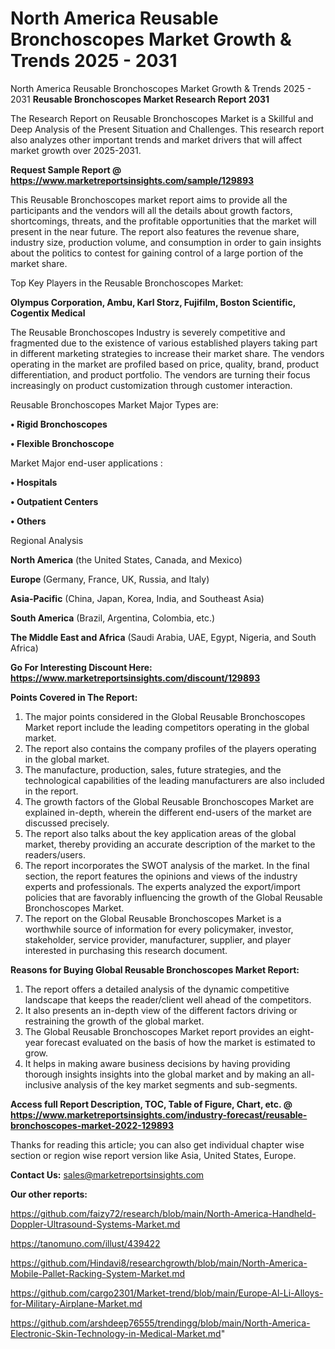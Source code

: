 # North America Reusable Bronchoscopes Market Growth & Trends 2025 - 2031
North America Reusable Bronchoscopes Market Growth & Trends 2025 - 2031
<strong>Reusable Bronchoscopes Market Research Report 2031</strong>

The Research Report on Reusable Bronchoscopes Market is a Skillful and Deep Analysis of the Present Situation and Challenges. This research report also analyzes other important trends and market drivers that will affect market growth over 2025-2031.

<strong>Request Sample Report @ <a href=https://www.marketreportsinsights.com/sample/129893>https://www.marketreportsinsights.com/sample/129893</a></strong>

This Reusable Bronchoscopes market report aims to provide all the participants and the vendors will all the details about growth factors, shortcomings, threats, and the profitable opportunities that the market will present in the near future. The report also features the revenue share, industry size, production volume, and consumption in order to gain insights about the politics to contest for gaining control of a large portion of the market share.

Top Key Players in the Reusable Bronchoscopes Market:

<strong>Olympus Corporation, Ambu, Karl Storz, Fujifilm, Boston Scientific, Cogentix Medical</strong>

The Reusable Bronchoscopes Industry is severely competitive and fragmented due to the existence of various established players taking part in different marketing strategies to increase their market share. The vendors operating in the market are profiled based on price, quality, brand, product differentiation, and product portfolio. The vendors are turning their focus increasingly on product customization through customer interaction.

Reusable Bronchoscopes Market Major Types are:

<strong>• Rigid Bronchoscopes

• Flexible Bronchoscope</strong>

Market Major end-user applications :

<strong>• Hospitals

• Outpatient Centers

• Others</strong>

Regional Analysis

</u><strong><b>North America</b></strong> (the United States, Canada, and Mexico)

<strong><b>Europe </b></strong>(Germany, France, UK, Russia, and Italy)

<strong><b>Asia-Pacific</b></strong> (China, Japan, Korea, India, and Southeast Asia)

<strong><b>South America</b></strong> (Brazil, Argentina, Colombia, etc.)

<strong><b>The Middle East and Africa</b></strong> (Saudi Arabia, UAE, Egypt, Nigeria, and South Africa)

<strong>Go For Interesting Discount Here: <a href=https://www.marketreportsinsights.com/discount/129893>https://www.marketreportsinsights.com/discount/129893</a></strong>

<strong>Points Covered in The Report:</strong>
<ol>
  <li>The major points considered in the Global Reusable Bronchoscopes Market report include the leading competitors operating in the global market.</li>
  <li>The report also contains the company profiles of the players operating in the global market.</li>
  <li>The manufacture, production, sales, future strategies, and the technological capabilities of the leading manufacturers are also included in the report.</li>
  <li>The growth factors of the Global Reusable Bronchoscopes Market are explained in-depth, wherein the different end-users of the market are discussed precisely.</li>
  <li>The report also talks about the key application areas of the global market, thereby providing an accurate description of the market to the readers/users.</li>
  <li>The report incorporates the SWOT analysis of the market. In the final section, the report features the opinions and views of the industry experts and professionals. The experts analyzed the export/import policies that are favorably influencing the growth of the Global Reusable Bronchoscopes Market.</li>
  <li>The report on the Global Reusable Bronchoscopes Market is a worthwhile source of information for every policymaker, investor, stakeholder, service provider, manufacturer, supplier, and player interested in purchasing this research document.</li>
</ol>
<strong>Reasons for Buying Global Reusable Bronchoscopes Market Report:</strong>

<ol>
  <li>The report offers a detailed analysis of the dynamic competitive landscape that keeps the reader/client well ahead of the competitors.</li>
  <li>It also presents an in-depth view of the different factors driving or restraining the growth of the global market.</li>
  <li>The Global Reusable Bronchoscopes Market report provides an eight-year forecast evaluated on the basis of how the market is estimated to grow.</li>
  <li>It helps in making aware business decisions by having providing thorough insights insights into the global market and by making an all-inclusive analysis of the key market segments and sub-segments.</li>
</ol>
<strong>Access full Report Description, TOC, Table of Figure, Chart, etc. @ <a href=https://www.marketreportsinsights.com/industry-forecast/reusable-bronchoscopes-market-2022-129893>https://www.marketreportsinsights.com/industry-forecast/reusable-bronchoscopes-market-2022-129893</a></strong>


Thanks for reading this article; you can also get individual chapter wise section or region wise report version like Asia, United States, Europe.

<strong>Contact Us:</strong>
sales@marketreportsinsights.com

<strong>Our other reports:</strong>

<a href=https://github.com/faizy72/research/blob/main/North-America-Handheld-Doppler-Ultrasound-Systems-Market.md>https://github.com/faizy72/research/blob/main/North-America-Handheld-Doppler-Ultrasound-Systems-Market.md</a>

<a href=https://tanomuno.com/illust/439422>https://tanomuno.com/illust/439422</a>

<a href=https://github.com/Hindavi8/researchgrowth/blob/main/North-America-Mobile-Pallet-Racking-System-Market.md>https://github.com/Hindavi8/researchgrowth/blob/main/North-America-Mobile-Pallet-Racking-System-Market.md</a>

<a href=https://github.com/cargo2301/Market-trend/blob/main/Europe-Al-Li-Alloys-for-Military-Airplane-Market.md>https://github.com/cargo2301/Market-trend/blob/main/Europe-Al-Li-Alloys-for-Military-Airplane-Market.md</a>

<a href=https://github.com/arshdeep76555/trendingg/blob/main/North-America-Electronic-Skin-Technology-in-Medical-Market.md>https://github.com/arshdeep76555/trendingg/blob/main/North-America-Electronic-Skin-Technology-in-Medical-Market.md</a>"
